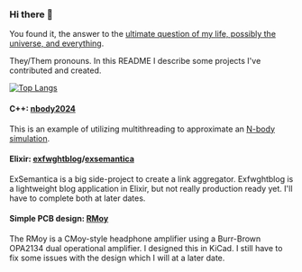 ### Hi there 👋

You found it, the answer to the [ultimate question of my life, possibly the universe, and everything](https://en.wikipedia.org/wiki/Answer_to_the_Ultimate_Question_of_Life,_the_Universe,_and_Everything).

They/Them pronouns. In this README I describe some projects I've contributed and created.

[![Top Langs](https://github-readme-stats.vercel.app/api/top-langs/?username=chlorophytus&layout=compact)](https://github.com/anuraghazra/github-readme-stats)

#### C++: [nbody2024](https://github.com/Chlorophytus/nbody2024)

This is an example of utilizing multithreading to approximate an [N-body simulation](https://en.wikipedia.org/wiki/N-body_simulation).

#### Elixir: [exfwghtblog](https://github.com/Chlorophytus/exfwghtblog)/[exsemantica](https://github.com/ExSemantica/ExSemantica)

ExSemantica is a big side-project to create a link aggregator. Exfwghtblog is a lightweight blog application in Elixir, but not really production ready yet. I'll have to complete both at later dates.

#### Simple PCB design: [RMoy](https://github.com/Chlorophytus/RMoy)

The RMoy is a CMoy-style headphone amplifier using a Burr-Brown OPA2134 dual operational amplifier. I designed this in KiCad. I still have to fix some issues with the design which I will at a later date.
